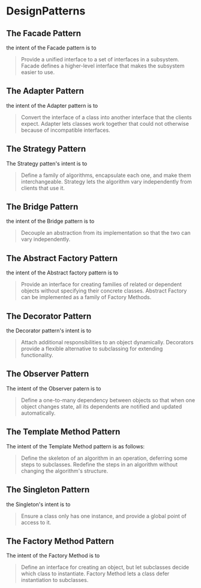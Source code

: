 # DesignPatterns

## The Facade Pattern

the intent of the Facade pattern is to

> Provide a unified interface to a set of interfaces in a subsystem.
> Facade defines a higher-level interface that makes the subsystem easier to use.

## The Adapter Pattern

the intent of the Adapter pattern is to

> Convert the interface of a class into another interface that the clients expect. 
> Adapter lets classes work together that could not otherwise because of incompatible interfaces.

## The Strategy Pattern

The Strategy patten's intent is to 
> Define a family of algorithms, encapsulate each one, and make them interchangeable.
> Strategy lets the algorithm vary independently from clients that use it.


## The Bridge Pattern

the intent of the Bridge pattern is to 

> Decouple an abstraction from its implementation so that the two can vary independently.

## The Abstract Factory Pattern

the intent of the Abstract factory pattern is to 
> Provide an interface for creating families of related or dependent objects without specifying their concrete classes.
> Abstract Factory can be implemented as a family of Factory Methods.

## The Decorator Pattern

the Decorator pattern's intent is to 
> Attach additional responsibilities to an object dynamically. 
> Decorators provide a flexible alternative to subclassing for extending functionality.


## The Observer Pattern

The intent of the Observer patern is to 

> Define a one-to-many dependency between objects so that when one object changes state, all its dependents are notified and updated automatically.

## The Template Method Pattern

The intent of the Template Method pattern is as follows:

> Define the skeleton of an algorithm in an operation, deferring some steps to subclasses.
> Redefine the steps in an algorithm without changing the algorithm's structure.


## The Singleton Pattern

the Singleton's intent is to 

> Ensure a class only has one instance, and provide a global point of access to it.

## The Factory Method Pattern

The intent of the Factory Method is to

> Define an interface for creating an object, but let subclasses decide which class to instantiate.
> Factory Method lets a class defer instantiation to subclasses.
